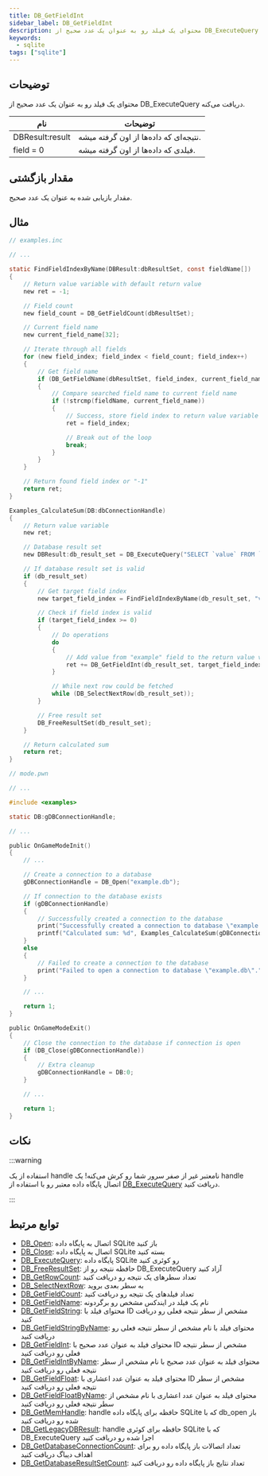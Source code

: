 ```yaml
---
title: DB_GetFieldInt
sidebar_label: DB_GetFieldInt
description: محتوای یک فیلد رو به عنوان یک عدد صحیح از DB_ExecuteQuery دریافت کنید.
keywords:
  - sqlite
tags: ["sqlite"]
---
```


## توضیحات

محتوای یک فیلد رو به عنوان یک عدد صحیح از DB_ExecuteQuery دریافت می‌کنه.

| نام             | توضیحات                            |
| --------------- | ---------------------------------- |
| DBResult:result | نتیجه‌ای که داده‌ها از اون گرفته میشه. |
| field = 0       | فیلدی که داده‌ها از اون گرفته میشه.  |

## مقدار بازگشتی

مقدار بازیابی شده به عنوان یک عدد صحیح.

## مثال

```c
// examples.inc

// ...

static FindFieldIndexByName(DBResult:dbResultSet, const fieldName[])
{
    // Return value variable with default return value
    new ret = -1;

    // Field count
    new field_count = DB_GetFieldCount(dbResultSet);

    // Current field name
    new current_field_name[32];

    // Iterate through all fields
    for (new field_index; field_index < field_count; field_index++)
    {
        // Get field name
        if (DB_GetFieldName(dbResultSet, field_index, current_field_name, sizeof current_field_name))
        {
            // Compare searched field name to current field name
            if (!strcmp(fieldName, current_field_name))
            {
                // Success, store field index to return value variable
                ret = field_index;

                // Break out of the loop
                break;
            }
        }
    }

    // Return found field index or "-1"
    return ret;
}

Examples_CalculateSum(DB:dbConnectionHandle)
{
    // Return value variable
    new ret;

    // Database result set
    new DBResult:db_result_set = DB_ExecuteQuery("SELECT `value` FROM `examples`");

    // If database result set is valid
    if (db_result_set)
    {
        // Get target field index
        new target_field_index = FindFieldIndexByName(db_result_set, "value");

        // Check if field index is valid
        if (target_field_index >= 0)
        {
            // Do operations
            do
            {
                // Add value from "example" field to the return value variable
                ret += DB_GetFieldInt(db_result_set, target_field_index);
            }

            // While next row could be fetched
            while (DB_SelectNextRow(db_result_set));
        }

        // Free result set
        DB_FreeResultSet(db_result_set);
    }

    // Return calculated sum
    return ret;
}
```

```c
// mode.pwn

// ...

#include <examples>

static DB:gDBConnectionHandle;

// ...

public OnGameModeInit()
{
    // ...

    // Create a connection to a database
    gDBConnectionHandle = DB_Open("example.db");

    // If connection to the database exists
    if (gDBConnectionHandle)
    {
        // Successfully created a connection to the database
        print("Successfully created a connection to database \"example.db\".");
        printf("Calculated sum: %d", Examples_CalculateSum(gDBConnectionHandle));
    }
    else
    {
        // Failed to create a connection to the database
        print("Failed to open a connection to database \"example.db\".");
    }

    // ...

    return 1;
}

public OnGameModeExit()
{
    // Close the connection to the database if connection is open
    if (DB_Close(gDBConnectionHandle))
    {
        // Extra cleanup
        gDBConnectionHandle = DB:0;
    }

    // ...

    return 1;
}
```

## نکات

:::warning

استفاده از یک handle نامعتبر غیر از صفر سرور شما رو کرش می‌کنه! یک handle اتصال پایگاه داده معتبر رو با استفاده از [DB_ExecuteQuery](DB_ExecuteQuery) دریافت کنید.

:::

## توابع مرتبط

- [DB_Open](DB_Open): اتصال به پایگاه داده SQLite باز کنید
- [DB_Close](DB_Close): اتصال به پایگاه داده SQLite بسته کنید
- [DB_ExecuteQuery](DB_ExecuteQuery): پایگاه داده SQLite رو کوئری کنید
- [DB_FreeResultSet](DB_FreeResultSet): حافظه نتیجه رو از DB_ExecuteQuery آزاد کنید
- [DB_GetRowCount](DB_GetRowCount): تعداد سطرهای یک نتیجه رو دریافت کنید
- [DB_SelectNextRow](DB_SelectNextRow): به سطر بعدی بروید
- [DB_GetFieldCount](DB_GetFieldCount): تعداد فیلدهای یک نتیجه رو دریافت کنید
- [DB_GetFieldName](DB_GetFieldName): نام یک فیلد در ایندکس مشخص رو برگردونه
- [DB_GetFieldString](DB_GetFieldString): محتوای فیلد با ID مشخص از سطر نتیجه فعلی رو دریافت کنید
- [DB_GetFieldStringByName](DB_GetFieldStringByName): محتوای فیلد با نام مشخص از سطر نتیجه فعلی رو دریافت کنید
- [DB_GetFieldInt](DB_GetFieldInt): محتوای فیلد به عنوان عدد صحیح با ID مشخص از سطر نتیجه فعلی رو دریافت کنید
- [DB_GetFieldIntByName](DB_GetFieldIntByName): محتوای فیلد به عنوان عدد صحیح با نام مشخص از سطر نتیجه فعلی رو دریافت کنید
- [DB_GetFieldFloat](DB_GetFieldFloat): محتوای فیلد به عنوان عدد اعشاری با ID مشخص از سطر نتیجه فعلی رو دریافت کنید
- [DB_GetFieldFloatByName](DB_GetFieldFloatByName): محتوای فیلد به عنوان عدد اعشاری با نام مشخص از سطر نتیجه فعلی رو دریافت کنید
- [DB_GetMemHandle](DB_GetMemHandle): handle حافظه برای پایگاه داده SQLite که با db_open باز شده رو دریافت کنید
- [DB_GetLegacyDBResult](DB_GetLegacyDBResult): handle حافظه برای کوئری SQLite که با DB_ExecuteQuery اجرا شده رو دریافت کنید
- [DB_GetDatabaseConnectionCount](DB_GetDatabaseConnectionCount): تعداد اتصالات باز پایگاه داده رو برای اهداف دیباگ دریافت کنید
- [DB_GetDatabaseResultSetCount](DB_GetDatabaseResultSetCount): تعداد نتایج باز پایگاه داده رو دریافت کنید